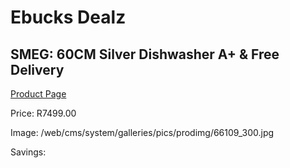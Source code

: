 
# Ebucks Dealz
## SMEG: 60CM Silver Dishwasher A+ & Free Delivery
[Product Page](https://www.ebucks.com/web/shop/productSelected.do?prodId=1237735069&catId=704983786)

Price: R7499.00

Image: /web/cms/system/galleries/pics/prodimg/66109_300.jpg

Savings: 


	